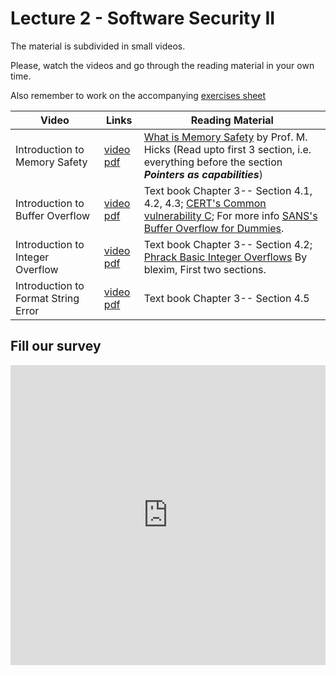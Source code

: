 # Lecture 2 - Software Security II

The material is subdivided in small videos.

Please, watch the videos and go through the reading material in your own time.

Also remember to work on the accompanying [exercises sheet](../exercises/EXERCISES2.html)

| Video                   | Links                     |        Reading Material                                                                                                                                                                                      |
|-------------------------|---------------------------|----------------------------------------------------------------------------------------------------------------------------------------------------------------------------------------------|
| Introduction to Memory Safety | [video](https://web.microsoftstream.com/video/98337a97-cc40-4da4-82ac-f02d394498ef) [pdf](../slides/W2/W2-L1-IntroSoftVul.pdf) | [What is Memory Safety](http://www.pl-enthusiast.net/2014/07/21/memory-safety/) by Prof. M. Hicks (Read upto first 3 section, i.e. everything before the section ***Pointers as capabilities***)|
Introduction to Buffer Overflow | [video](https://web.microsoftstream.com/video/04addca4-cf13-4592-90b4-36949cb3523a) [pdf](../slides/W2/W2-L2-IntroSoftVul.pdf) | Text book Chapter 3-- Section 4.1, 4.2, 4.3; [CERT's Common vulnerability C](https://security.web.cern.ch/recommendations/en/codetools/c.shtml); For more info [SANS's Buffer Overflow for Dummies](https://www.sans.org/reading-room/whitepapers/threats/buffer-overflows-dummies-481).|
Introduction to Integer Overflow | [video](https://web.microsoftstream.com/video/88821526-0d0b-4b78-b5d2-d9a950c1cc26) [pdf](../slides/W2/W2-L3-IntroSoftVul.pdf) | Text book Chapter 3-- Section 4.2; [Phrack Basic Integer Overflows](http://phrack.org/issues/60/10.html) By blexim, First two sections.|
Introduction to Format String Error | [video](https://web.microsoftstream.com/video/8cb448fc-7fb4-4c1f-b61c-c2021d998a63) [pdf](../slides/W2/W2-L4-IntroSoftVul.pdf) | Text book Chapter 3-- Section 4.5|

## Fill our survey

<iframe width="640px" height= "480px" src= "https://forms.office.com/Pages/ResponsePage.aspx?id=MH_ksn3NTkql2rGM8aQVG5N9pWWUNd5Khd6GR62JgsZURFFGVlRYNjFDTDVUWjlQUFpZNFJXVE9NMC4u&embed=true" frameborder= "0" marginwidth= "0" marginheight= "0" style= "border: none; max-width:100%; max-height:100vh" allowfullscreen webkitallowfullscreen mozallowfullscreen msallowfullscreen> </iframe>
